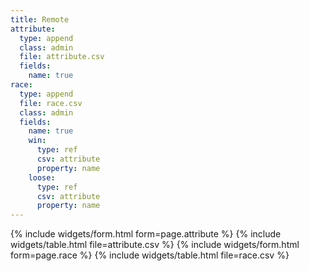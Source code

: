 ```yaml
---
title: Remote
attribute:
  type: append
  class: admin
  file: attribute.csv
  fields:
    name: true
race:
  type: append
  file: race.csv
  class: admin
  fields:
    name: true
    win:
      type: ref
      csv: attribute
      property: name
    loose:
      type: ref
      csv: attribute
      property: name
---
```

{% include widgets/form.html form=page.attribute %}
{% include widgets/table.html file=attribute.csv %}
{% include widgets/form.html form=page.race %}
{% include widgets/table.html file=race.csv %}
